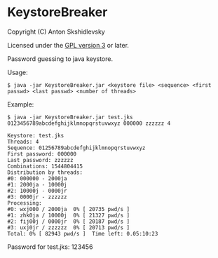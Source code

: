 KeystoreBreaker
===============

Copyright (C) Anton Skshidlevsky

Licensed under the [GPL version 3](http://www.gnu.org/licenses/) or later.

Password guessing to java keystore.

Usage:

    $ java -jar KeystoreBreaker.jar <keystore file> <sequence> <first passwd> <last passwd> <number of threads>

Example:

    $ java -jar KeystoreBreaker.jar test.jks 0123456789abcdefghijklmnopqrstuvwxyz 000000 zzzzzz 4

    Keystore: test.jks
    Threads: 4
    Sequence: 01256789abcdefghijklmnopqrstuvwxyz
    First password: 000000
    Last password: zzzzzz
    Combinations: 1544804415
    Distribution by threads: 
    #0: 000000 - 2000ja
    #1: 2000ja - 10000j
    #2: 10000j - 0000jr
    #3: 0000jr - zzzzzz
    Processing: 
    #0: wxj000 / 2000ja  0% [ 20735 pwd/s ]
    #1: zhk0ja / 10000j  0% [ 21327 pwd/s ]
    #2: fij00j / 0000jr  0% [ 20187 pwd/s ]
    #3: uxj0jr / zzzzzz  0% [ 20713 pwd/s ]
    Total: 0% [ 82943 pwd/s ]  Time left: 0.05:10:23

Password for test.jks: 123456
